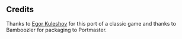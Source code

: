 ## Credits

Thanks to [Egor Kuleshov](https://github.com/Limows/SDL-ColorLines) for this port of a classic game and thanks to Bamboozler for packaging to Portmaster.

